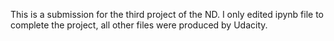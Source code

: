 This is a submission for the third project of the ND. I only edited ipynb file to complete the project, all other files were produced by Udacity.
